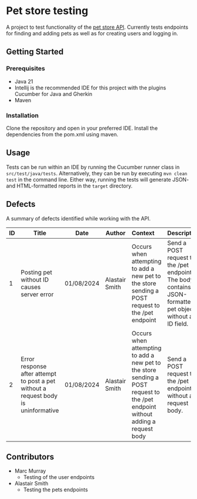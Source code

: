 # Pet store testing

A project to test functionality of the [pet store API](https://petstore3.swagger.io). Currently tests endpoints for finding and adding pets as well as for creating users and logging in.

## Getting Started

### Prerequisites

* Java 21
* Intellij is the recommended IDE for this project with the plugins Cucumber for Java and Gherkin
* Maven

### Installation

Clone the repository and open in your preferred IDE. Install the dependencies from the pom.xml using maven.

## Usage

Tests can be run within an IDE by running the Cucumber runner class in `src/test/java/tests`. Alternatively, they can be run by executing `mvn clean test` in the command line. Either way, running the tests will generate JSON- and HTML-formatted reports in the `target` directory.

## Defects

A summary of defects identified while working with the API.

| ID | Title                                                                              | Date       | Author         | Context                                                                                                                        | Description                                                                                                  | Expected                                                                                                                                                           | Actual                                                                                                                                                            | Severity | Priority |
|----|------------------------------------------------------------------------------------|------------|----------------|:-------------------------------------------------------------------------------------------------------------------------------|:-------------------------------------------------------------------------------------------------------------|:-------------------------------------------------------------------------------------------------------------------------------------------------------------------|:------------------------------------------------------------------------------------------------------------------------------------------------------------------|----------|----------|
| 1  | Posting pet without ID causes server error                                         | 01/08/2024 | Alastair Smith | Occurs when attempting to add a new pet to the store sending a POST request to the /pet endpoint                               | Send a POST request to the /pet endpoint. The body contains a JSON-formatted pet object without an ID field. | The response status should be a 4xx code, such as 400 or 405 (as stated in the swagger documentation). This should be accompanied by an informative error message. | The response status is a 500 server error with the generic error message "There was an error processing your request. It has been logged (ID: daa18c0cc5aa0024)". | Medium   | Medium   |
| 2  | Error response after attempt to post a pet without a request body is uninformative | 01/08/2024 | Alastair Smith | Occurs when attempting to add a new pet to the store sending a POST request to the /pet endpoint without adding a request body | Send a POST request to the /pet endpoint without any request body.                                           | The response status should be a 4xx code, such as 400 or 405 (as stated in the swagger documentation). This should be accompanied by an informative error message. | Rather than an informative message, there is what appears to be a json serialisation of an internal object.                                                       | Medium   | Medium   |

## Contributors

* Marc Murray
  * Testing of the user endpoints
* Alastair Smith
  * Testing the pets endpoints